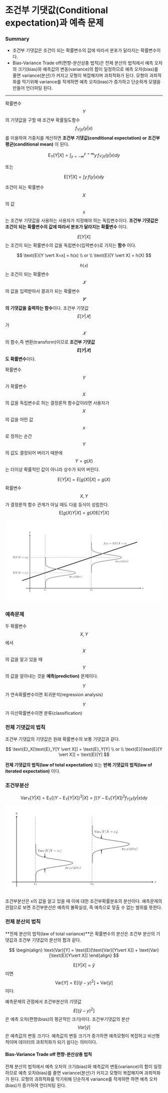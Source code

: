 <script> MathJax.Hub.Queue(["Typeset",MathJax.Hub]); </script>

# 조건부 기댓값(Conditional expectation)과 예측 문제

### Summary

- 조건부 기댓값은 조건이 되는 확률변수의 값에 따라서 분포가 달라지는 확률변수이다.
- Bias-Variance Trade off(편향-분산상충 법칙)은 전체 분산의 법칙에서 예측 오차의 크기(bias)와 예측값의 변동(variance)의 합이 일정하므로 예측 오차(bias)를 줄면 variance(분산)가 커지고 모형이 복잡해지며 과최적화가 된다. 모형의 과최적화를 막기위해  variance를 작게하면 예측 오차(bias)가 증가하고 단순하게 모델을 만들어 언더피팅 된다.  
______________

확률변수 $$Y$$ 의 기댓값을 구할 때 조건부 확률밀도함수 $$f_{Y\vert X}(y|x)$$ 를 이용하여 가중치를 계산하면 **조건부 기댓값(conditional expectation) or 조건부 평균(conditional mean)** 이 된다.

$$
\text{E}_Y[Y \vert X] 
= \int_{y=-\infty}^{y=\infty} y \, f_{Y \vert X}(y|x) dy
$$

또는

$$
\text{E}[Y \vert X] 
= \int y \, f(y|x) dy
$$

조건이 되는 확률변수 $$X$$ 의 값 $$x$$ 는 조건부 기댓값을 사용하는 사용자가 지정해야 하는 독립변수이다. **조건부 기댓값은 조건이 되는 확률변수의 값에 따라서 분포가 달라지는 확률변수** 이다. 

$$E[Y|X]$$ 는 조건이 되는 확률변수의 값을 독립변수(입력변수)로 가지는 **함수** 이다.

$$
\text{E}[Y \vert X=x] 
= h(x) \\
or \\
\text{E}[Y \vert X] = h(X)
$$

$$ℎ(𝑥)$$는 조건이 되는 확률변수 $$𝑋$$의 값을 입력받아서 결과가 되는 확률변수 **$$𝑌$$의 기댓값을 출력하는 함수**이다. 조건부 기댓값 $$E[𝑌|𝑋]$$가 $$𝑋$$의 함수,즉 변환(transform)이므로 **조건부 기댓값 $$E[𝑌|𝑋]$$도 확률변수**이다.

확률변수 $$Y$$ 가 확률변수 $$X$$ 의 값을 독립변수로 하는 결정론적 함수값이라면 사용자가 $$X$$ 의 값을 어떤 값 $$x$$ 로 정하는 순간 $$Y$$ 의 값도 결정되어 버리기 때문에 $$Y = g(X)$$ 는 더이상 확률적인 값이 아니라 상수가 되어 버린다.

$$
\text{E}[Y \vert X] = \text{E}[g(X) \vert X] = g(X)
$$
확률변수 $$X, Y$$ 가 결정론적 함수 관계가 아닐 때도 다음 등식이 성립한다.
$$
\text{E}[g(X) Y \vert X] = g(X) \text{E}[Y \vert X]
$$

![image-20200717165049290](../../../resource/img/image-20200717165049290.png)


### 예측문제

두 확률변수 $$X, Y$$ 에서 $$X$$ 의 값을 알고 있을 때 $$Y$$ 의 값을 알아내는 것을 **예측(prediction)** 문제이다.

$$Y$$ 가 연속확률변수이면 회귀분석(regression analysis)

$$Y$$ 가 이산확률변수이면 분류(classification) 

### 전체 기댓값의 법칙

조건부 기댓값의 기댓값은 원래 확률변수의 보통 기댓값과 같다.

$$
\text{E}_X[\text{E}_Y[Y \vert X]] = \text{E}_Y[Y] \\
or \\
\text{E}[\text{E}[Y \vert X]] = \text{E}[Y]
$$

**전체 기댓값의 법칙(law of total expectation)** 또는 **반복 기댓값의 법칙(law of iterated expectation)** 이다. 

### 조건부분산

$$
\text{Var}_Y[Y \vert X] 
= \text{E}_Y[(Y - \text{E}_Y[Y \vert X])^2 \vert X] 
= \int (Y - \text{E}_Y[Y \vert X])^2 f_{Y \vert X}(y \vert x) dy
$$

![image-20200717165516415](../../../resource/img/image-20200717165516415.png)

조건부분산은 x의 값을 알고 있을 때 이에 대한 조건부확률분포의 분산이다. 예측문제의 관점으로 보면 조건부분산은 예측의 불확실성, 즉 예측으로 맞출 수 없는 범위를 뜻한다.

### 전체 분산의 법칙

**전체 분산의 법칙(law of total variance)**은 확률변수의 분산은 조건부 분산의 기댓값과 조건부 기댓값의 분산의 합과 같다.

$$
\begin{align}
\text{Var}[Y] = \text{E}[\text{Var}[Y\vert X]] + \text{Var}[\text{E}[Y\vert X]]
\end{align}
$$

$$\text{E}[Y\vert X] = \hat{y}$$ 이면 $$\text{Var}[Y] = \text{E}[(\hat{y}-y)^2] + \text{Var}[\hat{y}]$$ 이다.

예측문제의 관점에서 조건부분산의 기댓값 $$E[(\hat{y} - y)^2] $$ 은 예측 오차(편향(bias)의 평균적인 크기)이다. 조건부기댓값의 분산 $$Var[\hat{y}]$$ 은 예측값의 변동 크기다.  예측값의 변동 크기가 증가하면 예측모형이 복잡하고 비선형적이며 데이터의 과최적화가 되기 쉽다는 의미이다. 

#### Bias-Variance Trade off 편향-분산상충 법칙

전체 분산의 법칙에서 예측 오차의 크기(bias)와 예측값의 변동(variance)의 합이 일정하므로 예측 오차(bias)를 줄면 variance(분산)가 커지고 모형이 복잡해지며 과최적화가 된다. 모형의 과최적화를 막기위해 단순하게 variance를 작게하면 하면 예측 오차(bias)가 증가하여 언더피팅 된다.  



